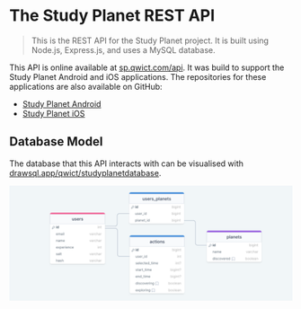# The Study Planet REST API

> This is the REST API for the Study Planet project. It is built using Node.js, Express.js, and uses a MySQL database.

This API is online available at [sp.qwict.com/api](https://sp.qwict.com/api/v1/health/version). It was build to support the Study Planet Android and iOS applications. The repositories for these applications are also available on GitHub:
- [Study Planet Android](https://github.com/Qwict/StudyPlanetAndroid)
- [Study Planet iOS](https://github.com/Qwict/StudyPlanetiOS)

## Database Model

The database that this API interacts with can be visualised with [drawsql.app/qwict/studyplanetdatabase](https://drawsql.app/teams/qwict/diagrams/studyplanetdatabase).

![DatabaseModel](./documentation/DatabaseModel.png)